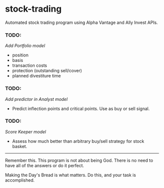 # stock-trading
Automated stock trading program using Alpha Vantage and Ally Invest APIs.

### TODO:  
*Add Portfolio model*
- position
- basis
- transaction costs
- protection (outstanding sell/cover)
- planned divestiture time

### TODO:  
*Add predictor in Analyst model*
- Predict inflection points and critical points. Use as buy or sell signal.

### TODO:  
*Score Keeper model*
- Assess how much better than arbitrary buy/sell strategy for stock basket.

---

Remember this. This program is not about being God. There is no need to have all of the answers or do it perfect.

Making the Day's Bread is what matters. Do this, and your task is accomplished.

